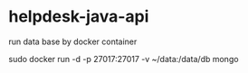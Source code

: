# helpdesk-java-api

run data base by docker container

sudo docker run -d -p 27017:27017 -v ~/data:/data/db mongo
